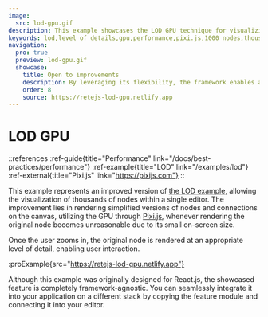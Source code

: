 ```yaml
---
image:
  src: lod-gpu.gif
description: This example showcases the LOD GPU technique for visualizing thousands of nodes within a single editor. By rendering simplified versions of nodes and connections on the canvas, the framework leverages the power of Pixi.js to achieve exceptional performance
keywords: lod,level of details,gpu,performance,pixi.js,1000 nodes,thousands of nodes
navigation:
  pro: true
  preview: lod-gpu.gif
  showcase:
    title: Open to improvements
    description: By leveraging its flexibility, the framework enables additional optimizations for achieving exceptional performance
    order: 8
    source: https://retejs-lod-gpu.netlify.app
---
```


# LOD GPU

::references
:ref-guide{title="Performance" link="/docs/best-practices/performance"}
:ref-example{title="LOD" link="/examples/lod"}
:ref-external{title="Pixi.js" link="https://pixijs.com"}
::

This example represents an improved version of [the LOD example](/examples/lod), allowing the visualization of thousands of nodes within a single editor. The improvement lies in rendering simplified versions of nodes and connections on the canvas, utilizing the GPU through [Pixi.js](https://pixijs.com), whenever rendering the original node becomes unreasonable due to its small on-screen size.

Once the user zooms in, the original node is rendered at an appropriate level of detail, enabling user interaction.

:proExample{src="https://retejs-lod-gpu.netlify.app"}

Although this example was originally designed for React.js, the showcased feature is completely framework-agnostic. You can seamlessly integrate it into your application on a different stack by copying the feature module and connecting it into your editor.
